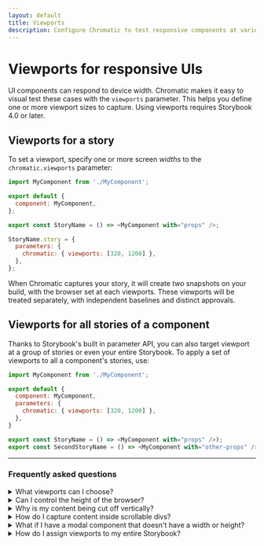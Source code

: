 ```yaml
---
layout: default
title: Viewports
description: Configure Chromatic to test responsive components at various viewports
---
```


# Viewports for responsive UIs

UI components can respond to device width. Chromatic makes it easy to visual test these cases with the `viewports` parameter. This helps you define one or more viewport sizes to capture. Using viewports requires Storybook 4.0 or later.

## Viewports for a story

To set a viewport, specify one or more screen _widths_ to the `chromatic.viewports` parameter:

```js
import MyComponent from './MyComponent';

export default {
  component: MyComponent,
};

export const StoryName = () => <MyComponent with="props" />;

StoryName.story = {
  parameters: {
    chromatic: { viewports: [320, 1200] },
  },
};
```

When Chromatic captures your story, it will create _two_ snapshots on your build, with the browser set at each viewports. These viewports will be treated separately, with independent baselines and distinct approvals.

## Viewports for all stories of a component

Thanks to Storybook's built in parameter API, you can also target viewport at a group of stories or even your entire Storybook. To apply a set of viewports to all a component's stories, use:

```js
import MyComponent from './MyComponent';

export default {
  component: MyComponent,
  parameters: {
    chromatic: { viewports: [320, 1200] },
  },
}

export const StoryName = () => <MyComponent with="props" />);
export const SecondStoryName = () => <MyComponent with="other-props" />;
```

---

### Frequently asked questions

<details><summary>What viewports can I choose?</summary>

A viewport can be any whole number between 320 and 1800 pixels.

</details>

<details><summary>Can I control the height of the browser?</summary>

As we take a full screenshot of the component (even if it flows off the screen), it typically doesn't make any difference what height the browser has when taking screenshots. If this isn't the case for you application, please <a href="mailto:support@chromatic.com">let us know</a>.

</details>

<details><summary>Why is my content being cut off vertically?</summary>

Make sure there are no elements inadvertantly cutting off content through the use of overflow or height styles.

For elements that have relative height styles based on the size of the viewport (such as `height: 100vh`), all content nested under that element will show up in a screenshot unless either `overflow: hidden` or `overflow: scroll` is used to hide what is outside of that element (and therefore outside of the viewport).

When Chromatic takes a screenshot for an element that has a viewport-relative height as well as styling to hide/scroll the overflow, a default viewport height of `900px` will be used. This default is only used when we can't detect a "natural" height for the outermost DOM element (root ancestor), for instance, in the case of scrollable divs.

To set the height, you can add a decorator for stories that wraps them in a container with a fixed height:

```
decorators: [storyFn => <div style="height: '1000px'">{storyFn()}</div>]
```

</details>

<details><summary>How do I capture content inside scrollable divs?</summary>

Scrollable divs constrain the height of their children. Change the height of the scrollable div to ensure all content fits. It's not possible for Chromatic to infer how tall scrollable divs are intended to be.

</details>

<details><summary>What if I have a modal component that doesn't have a width or height?</summary>

If your component infers its dimensions from the layout of the surrounding DOM elements (e.g., it's a modal that uses `position:fixed`), you can set the height of that component's stories using a decorator.

```js
import MyComponent from './MyComponent'

export default {
  component: MyComponent,
  decorators: [
    storyFn => (
      {% raw %}<div style={{ width: '1200px', height: '800px' }}>{% endraw %}
        This is a decorator for modals and such {storyFn()}
      </div>
    ),
  ],
}

export const StoryWithDimensions = () => <MyComponent/>
```

</details>

<details><summary>How do I assign viewports to my entire Storybook?</summary>

We don't recommend this in most cases because each viewport is treated independently and snapshots must be approved as such. But if you really want to assign viewports for an entire Storybook use `addParameters()` in your `.storybook/config.js`:

```js
import { configure, addParameters } from '@storybook/react'; // <- substitute react with your app layer

// Be careful doing this!
addParameters({
  chromatic: { viewports: [320, 1200] },
});
```

</details>
